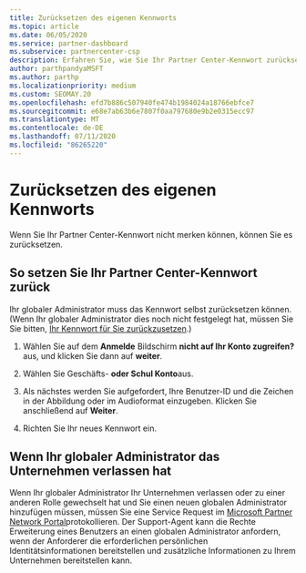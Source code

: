 ```yaml
---
title: Zurücksetzen des eigenen Kennworts
ms.topic: article
ms.date: 06/05/2020
ms.service: partner-dashboard
ms.subservice: partnercenter-csp
description: Erfahren Sie, wie Sie Ihr Partner Center-Kennwort zurücksetzen oder Hilfe vom globalen Administrator Ihres Unternehmens erhalten. Erfahren Sie außerdem, wie Sie einen neuen globalen Administrator für Partner Center hinzufügen.
author: parthpandyaMSFT
ms.author: parthp
ms.localizationpriority: medium
ms.custom: SEOMAY.20
ms.openlocfilehash: efd7b886c507940fe474b1984024a18766ebfce7
ms.sourcegitcommit: e68e7ab63b6e7807f0aa797680e9b2e0315ecc97
ms.translationtype: MT
ms.contentlocale: de-DE
ms.lasthandoff: 07/11/2020
ms.locfileid: "86265220"
---
```

# <a name="reset-my-password"></a>Zurücksetzen des eigenen Kennworts

Wenn Sie Ihr Partner Center-Kennwort nicht merken können, können Sie es zurücksetzen.

## <a name="to-reset-your-partner-center-password"></a>So setzen Sie Ihr Partner Center-Kennwort zurück

Ihr globaler Administrator muss das Kennwort selbst zurücksetzen können. (Wenn Ihr globaler Administrator dies noch nicht festgelegt hat, müssen Sie Sie bitten, [Ihr Kennwort für Sie zurückzusetzen](reset-a-user-password.md).)

1. Wählen Sie auf dem **Anmelde** Bildschirm **nicht auf Ihr Konto zugreifen?** aus, und klicken Sie dann auf **weiter**.

2. Wählen Sie Geschäfts- **oder Schul Konto**aus.

3. Als nächstes werden Sie aufgefordert, Ihre Benutzer-ID und die Zeichen in der Abbildung oder im Audioformat einzugeben. Klicken Sie anschließend auf **Weiter**.

4. Richten Sie Ihr neues Kennwort ein.

## <a name="if-your-global-admin-has-left-the-company"></a>Wenn Ihr globaler Administrator das Unternehmen verlassen hat

Wenn Ihr globaler Administrator Ihr Unternehmen verlassen oder zu einer anderen Rolle gewechselt hat und Sie einen neuen globalen Administrator hinzufügen müssen, müssen Sie eine Service Request im [Microsoft Partner Network Portal](https://partner.microsoft.com/commercial#/)protokollieren. Der Support-Agent kann die Rechte Erweiterung eines Benutzers an einen globalen Administrator anfordern, wenn der Anforderer die erforderlichen persönlichen Identitätsinformationen bereitstellen und zusätzliche Informationen zu Ihrem Unternehmen bereitstellen kann.
